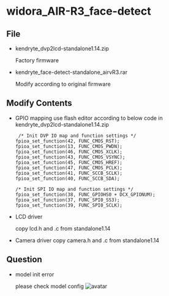 # widora_AIR-R3_face-detect
## File
+ kendryte_dvp2lcd-standalone1.14.zip 

  Factory firmware
  
+ kendryte_face-detect-standalone_airvR3.rar

  Modify according to original firmware
  
## Modify Contents
+ GPIO mapping
  use flash editor according to below code in kendryte_dvp2lcd-standalone1.14.zip 
  
  ~~~
   /* Init DVP IO map and function settings */
  fpioa_set_function(42, FUNC_CMOS_RST);
  fpioa_set_function(13, FUNC_CMOS_PWDN);
  fpioa_set_function(46, FUNC_CMOS_XCLK);
  fpioa_set_function(43, FUNC_CMOS_VSYNC);
  fpioa_set_function(45, FUNC_CMOS_HREF);
  fpioa_set_function(47, FUNC_CMOS_PCLK);
  fpioa_set_function(41, FUNC_SCCB_SCLK);
  fpioa_set_function(40, FUNC_SCCB_SDA);

  /* Init SPI IO map and function settings */
  fpioa_set_function(38, FUNC_GPIOHS0 + DCX_GPIONUM);
  fpioa_set_function(37, FUNC_SPI0_SS3);
  fpioa_set_function(39, FUNC_SPI0_SCLK);
  ~~~
+ LCD driver

  copy lcd.h and .c from standalone1.14
  
+ Camera driver
  copy camera.h and .c from standalone1.14
## Question
+ model init error

  please check model config
  ![avatar](/home/kmodel_config.jpg)
